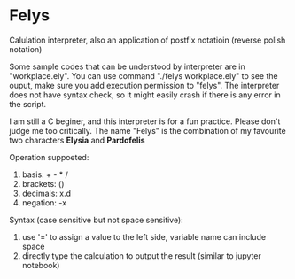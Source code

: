 # Felys

Calulation interpreter, also an application of postfix notatioin (reverse polish notation)

Some sample codes that can be understood by interpreter are in "workplace.ely". You can use command "./felys workplace.ely" to see the ouput, make sure you add execution permission to "felys". The interpreter does not have syntax check, so it might easily crash if there is any error in the script.

I am still a C beginer, and this interpreter is for a fun practice. Please don't judge me too critically. The name "Felys" is the combination of my favourite two characters **Elysia** and **Pardofelis**


Operation suppoeted:
1. basis: + - * /
2. brackets: ()
3. decimals: x.d
4. negation: -x

Syntax (case sensitive but not space sensitive):
1. use '=' to assign a value to the left side, variable name can include space
2. directly type the calculation to output the result (similar to jupyter notebook)
